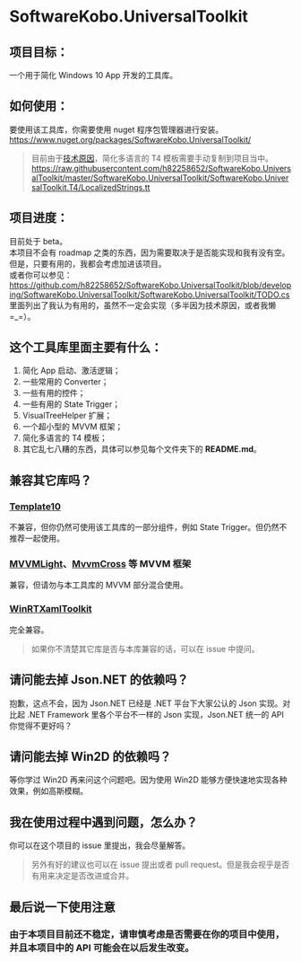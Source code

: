 # SoftwareKobo.UniversalToolkit

## 项目目标：
一个用于简化 Windows 10 App 开发的工具库。

## 如何使用：
要使用该工具库，你需要使用 nuget 程序包管理器进行安装。
https://www.nuget.org/packages/SoftwareKobo.UniversalToolkit/
> 目前由于[技术原因](http://docs.nuget.org/create/uwp-create#directory-structure)，简化多语言的 T4 模板需要手动复制到项目当中。https://raw.githubusercontent.com/h82258652/SoftwareKobo.UniversalToolkit/master/SoftwareKobo.UniversalToolkit/SoftwareKobo.UniversalToolkit.T4/LocalizedStrings.tt

## 项目进度：
目前处于 beta。  
本项目不会有 roadmap 之类的东西，因为需要取决于是否能实现和我有没有空。但是，只要有用的，我都会考虑加进该项目。  
或者你可以参见：https://github.com/h82258652/SoftwareKobo.UniversalToolkit/blob/developing/SoftwareKobo.UniversalToolkit/SoftwareKobo.UniversalToolkit/TODO.cs  
里面列出了我认为有用的，虽然不一定会实现（多半因为技术原因，或者我懒=_=）。

## 这个工具库里面主要有什么：
1. 简化 App 启动、激活逻辑；
2. 一些常用的 Converter；
3. 一些有用的控件；
4. 一些有用的 State Trigger；
5. VisualTreeHelper 扩展；
6. 一个超小型的 MVVM 框架；
7. 简化多语言的 T4 模板；
8. 其它乱七八糟的东西，具体可以参见每个文件夹下的 **README.md**。

## 兼容其它库吗？
### [Template10](https://github.com/Windows-XAML/Template10)
不兼容，但你仍然可使用该工具库的一部分组件，例如 State Trigger。但仍然不推荐一起使用。

### [MVVMLight](http://www.mvvmlight.net/)、[MvvmCross](https://github.com/MvvmCross/MvvmCross) 等 MVVM 框架 
兼容，但请勿与本工具库的 MVVM 部分混合使用。

### [WinRTXamlToolkit](http://winrtxamltoolkit.codeplex.com/)
完全兼容。

> 如果你不清楚其它库是否与本库兼容的话，可以在 issue 中提问。

## 请问能去掉 Json.NET 的依赖吗？
抱歉，这点不会，因为 Json.NET 已经是 .NET 平台下大家公认的 Json 实现。对比起 .NET Framework 里各个平台不一样的 Json 实现，Json.NET 统一的 API 你觉得不更好吗？

## 请问能去掉 Win2D 的依赖吗？
等你学过 Win2D 再来问这个问题吧。因为使用 Win2D 能够方便快速地实现各种效果，例如高斯模糊。

## 我在使用过程中遇到问题，怎么办？
你可以在这个项目的 issue 里提出，我会尽量解答。
> 另外有好的建议也可以在 issue 提出或者 pull request。但是我会视乎是否有用来决定是否改进或合并。

## 最后说一下使用注意
### 由于本项目目前还不稳定，请审慎考虑是否需要在你的项目中使用，并且本项目中的 API 可能会在以后发生改变。